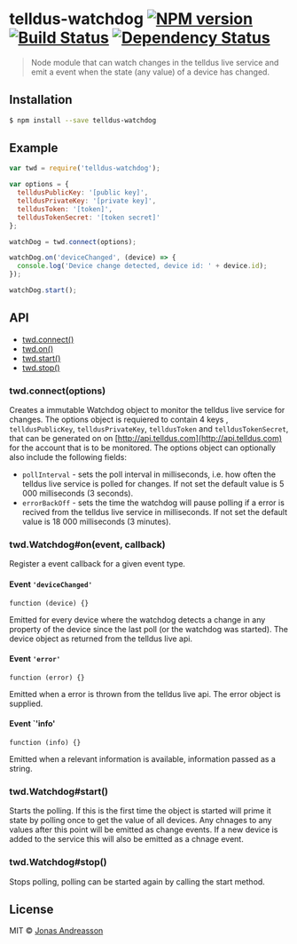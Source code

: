 # telldus-watchdog [![NPM version][npm-image]][npm-url] [![Build Status][travis-image]][travis-url] [![Dependency Status][daviddm-image]][daviddm-url]
> Node module that can watch changes in the telldus live service and emit a event when the state (any value) of a device has changed.

## Installation

```sh
$ npm install --save telldus-watchdog
```
## Example
```js
var twd = require('telldus-watchdog');

var options = {
  telldusPublicKey: '[public key]',
  telldusPrivateKey: '[private key]',
  telldusToken: '[token]',
  telldusTokenSecret: '[token secret]'
};

watchDog = twd.connect(options);

watchDog.on('deviceChanged', (device) => {
  console.log('Device change detected, device id: ' + device.id);
});

watchDog.start();
```
## API
* [twd.connect()](#connect)
* [twd.on()](#on)
* [twd.start()](#start)
* [twd.stop()](#stop)

### <a name="connect"></a>twd.connect(options)
Creates a immutable Watchdog object to monitor the telldus live service for changes.
The options object is requiered to contain 4 keys , `telldusPublicKey`, `telldusPrivateKey`, `telldusToken` and `telldusTokenSecret`, that can be generated on on [http://api.telldus.com](http://api.telldus.com) for the account that is to be monitored. The options object can optionally also include the following fields:
* `pollInterval` - sets the poll interval in milliseconds, i.e. how often the telldus live service is polled for changes. If not set the default value is 5 000 milliseconds (3 seconds).
* `errorBackOff` - sets the time the watchdog will pause polling if a error is recived from the telldus live service in milliseconds. If not set the default value is 18 000 milliseconds (3 minutes).

### <a name="on"></a>twd.Watchdog#on(event, callback)
Register a event callback for a given event type.
#### Event `'deviceChanged'`
`function (device) {}`

Emitted for every device where the watchdog detects a change in any property of the device since the last poll (or the watchdog was started). The device object as returned from the telldus live api. 
#### Event `'error'`
`function (error) {}`

Emitted when a error is thrown from the telldus live api. The error object is supplied.
#### Event `'info'
`function (info) {}`

Emitted when a relevant information is available, information passed as a string.     
### <a name="start"></a>twd.Watchdog#start()
Starts the polling. If this is the first time the object is started will prime it state by polling once to get the value of all devices. Any chnages to any values after this point will be emitted as change events. If a new device is added to the service this will also be emitted as a chnage event.
### <a name="stop"></a>twd.Watchdog#stop()  
Stops polling, polling can be started again by calling the start method.
## License

MIT © [Jonas Andreasson](https://twitter.com/Crusaider)

[npm-image]: https://badge.fury.io/js/telldus-watchdog.svg
[npm-url]: https://npmjs.org/package/telldus-watchdog
[travis-image]: https://travis-ci.org/crusaider/telldus-watchdog.svg?branch=master
[travis-url]: https://travis-ci.org/crusaider/telldus-watchdog
[daviddm-image]: https://david-dm.org/crusaider/telldus-watchdog.svg?theme=shields.io
[daviddm-url]: https://david-dm.org/crusaider/telldus-watchdog

